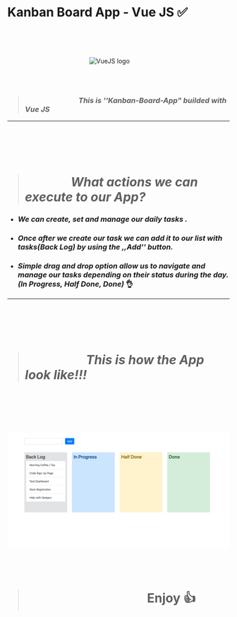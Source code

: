       
           

# Kanban Board App -  Vue JS ✅



                            


<br/><br/><br/>



    
&emsp; &emsp; &emsp; &emsp;&emsp; &emsp; &emsp; &emsp;&emsp; &emsp; &emsp;![VueJS logo](https://vuejs.org/images/logo.png) 
        

<br/><br/>


> ### &emsp; &emsp; &emsp; &emsp; &emsp; &emsp; *This is  **''Kanban-Board-App"** builded with Vue JS*

--- 
<br/><br/>
<br/><br/>
 ># &emsp; &emsp; &emsp;  *What actions we can execute to our App?*


* ### *We can create, set and manage our daily tasks .*
* ### *Once after we create our task we can add it to our list with tasks(Back Log) by using the ,,Add'' button.*
* ### *Simple drag and drop option allow us to navigate and manage our tasks depending on their status during the day.(In Progress, Half Done, Done)* 👌



---
<br/><br/>
<br/><br/>

 ># &emsp; &emsp; &emsp; &emsp; *This is how the App look like!!!*
<br/><br/>

<br/><br/>

![Kanban-Board](images/kanban-board.png)



<br/><br/>

># &emsp; &emsp; &emsp; &emsp; &emsp; &emsp; &emsp; &emsp;  Enjoy 👍






